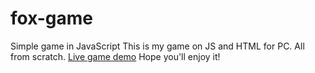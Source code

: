 # fox-game
Simple game in JavaScript
This is my game on JS and HTML <canvas> for PC. All from scratch.
<a href='https://sashazel.github.io/fox-game/'>Live game demo</a>
Hope you'll enjoy it!
